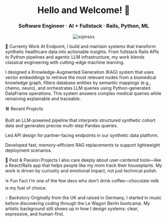 <div align="center"> <h1 align="center">Hello and Welcome! 👋</h1> <h3 align="center">Software Engineer · AI + Fullstack · Rails, Python, ML</h3> <p align="center"> <img src="https://komarev.com/ghpvc/?username=xxjmsxx&label=Profile%20views&color=0e75b6&style=flat" alt="xxjmsxx" /> </p> </div>
🚀 Currenty Work
At Endpoint, I build and maintain systems that transform synthetic healthcare data into actionable insights. From fullstack Rails APIs to Python pipelines and agentic LLM infrastructure, my work blends classical engineering with cutting-edge machine learning.

I designed a Knowledge-Augmented Generation (KAG) system that uses vector embeddings to retrieve the most relevant nodes from a biomedical knowledge graph, filters database entities by semantic mappings (e.g., chemo, neuro), and orchestrates LLM queries using Python-generated DataFrame operations. This system answers complex medical queries while remaining explainable and traceable.

🛠️ Recent Projects

Built an LLM-powered pipeline that interprets structured synthetic cohort data and generates precise multi-step Pandas queries.

Led API design for partner-facing endpoints in our synthetic data platform.

Developed fast, memory-efficient RAG replacements to support lightweight deployment scenarios.

🌱 Past & Passion Projects
I also care deeply about user-centered tools—like a React/Rails app that helps people like my mom track their houseplants. My work is driven by curiosity and emotional impact, not just technical polish.

☕ Fun Fact
I’m one of the few devs who don’t drink coffee—chocolate milk is my fuel of choice.

🎶 Backstory
Originally from the UK and raised in Germany, I started in music before discovering coding through the Le Wagon Berlin bootcamp. My artistic background still shows up in how I design systems: clear, expressive, and human-first.
